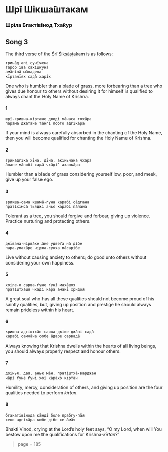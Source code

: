 # Шрī Шікша̄штакам

### Шрīла Бгактівінод Тха̄кур

## Song 3

The third verse of the Śrī Śikṣāṣṭakam is as follows:

    трина̄д апі сунīчена
    тарор іва сахішнуна̄
    ама̄ніна̄ ма̄надена
    кīртанīях сада̄ харіх

One who is humbler than a blade of grass, more forbearing than a tree who gives due honour to others without desiring it for himself is qualified to always chant the Holy Name of Krishna.

#### 1

    шрī-кришна-кīртане джоді ма̄наса тоха̄ра
    парама джатане та̄нгі лобго адгіка̄ра

If your mind is always carefully absorbed in the chanting of the Holy Name, then you will become qualified for chanting the Holy Name of Krishna.

#### 2

    трина̄дгіка хīна, дīна, акіньчана чха̄ра
    а̄пане ма̄нобі сада̄ чха̄ді’ аханка̄ра

Humbler than a blade of grass considering yourself low, poor, and meek, give up your false ego.

#### 3

    врикша-сама кшама̄-ґуна карабі са̄дгана
    пратіхімса̄ тьяджі аньє карабі па̄лана

Tolerant as a tree, you should forgive and forbear, giving up violence. Practice nurturing and protecting others.

#### 4

    джīвана-нірва̄хе а̄не удвеґа на̄ дібе
    пара-упака̄ре ніджа-сукха па̄сарібе

Live without causing anxiety to others; do good unto others without considering your own happiness.

#### 5

    хоіле-о сарва-ґуне ґунī маха̄шоя
    пратіштха̄шя чха̄ді кара ама̄нī хридоя

A great soul who has all these qualities should not become proud of his saintly qualities, but, giving up position and prestige he should always remain prideless within his heart.

#### 6

    кришна-адгіштха̄н сарва-джīве джа̄ні сада̄
    карабі самма̄на собе а̄даре сарвада̄

Always knowing that Krishna dwells within the hearts of all living beings, you should always properly respect and honour others.

#### 7

    доінья, дая, аньє ма̄н, пратіштха̄-варджан
    ча̄рі ґуне ґунī хоі карахо кīртан

Humility, mercy, consideration of others, and giving up position are the four qualities needed to perform *kīrtan*.

#### 8

    бгакатівінода ка̄нді боле прабгу-па̄я
    хено адгіка̄ра кобе дібе хе а̄ма̄я

Bhakti Vinod, crying at the Lord’s holy feet says, “O my Lord, when will You bestow upon me the qualifications for Krishna-*kīrtan*?”


> page = 185